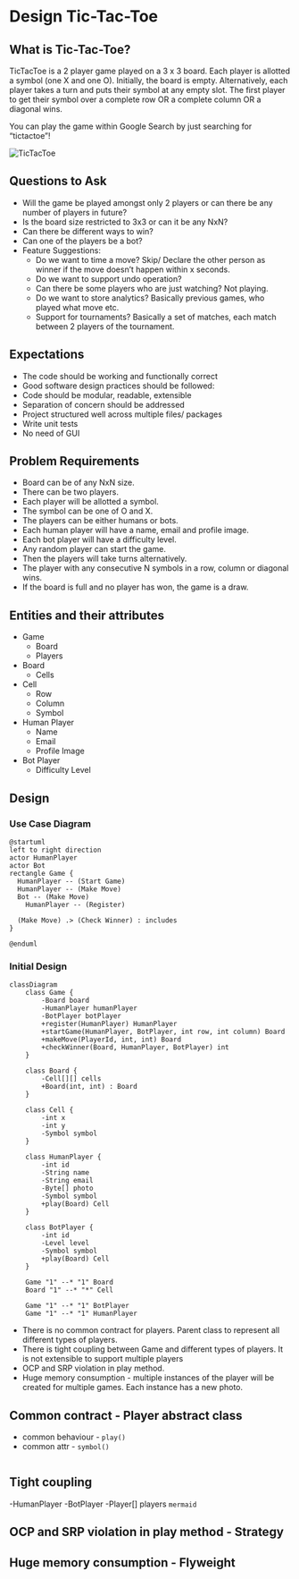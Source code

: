 # Design Tic-Tac-Toe

## What is Tic-Tac-Toe?

TicTacToe is a 2 player game played on a 3 x 3 board. Each player is allotted a symbol (one X and one O). Initially, the board is empty. Alternatively, each player takes a turn and puts their symbol at any empty slot. The first player to get their symbol over a complete row OR a complete column OR a diagonal wins.

You can play the game within Google Search by just searching for “tictactoe”!

![TicTacToe](https://www.tuitec.com/wp-content/uploads/2016/08/morpion-640x411.jpg)


## Questions to Ask
* Will the game be played amongst only 2 players or can there be any number of players in future?
* Is the board size restricted to 3x3 or can it be any NxN?
* Can there be different ways to win?
* Can one of the players be a bot?
* Feature Suggestions:
  * Do we want to time a move? Skip/ Declare the other person as winner if the move doesn’t happen within x seconds.
  * Do we want to support undo operation?
  * Can there be some players who are just watching? Not playing.
  * Do we want to store analytics? Basically previous games, who played what move etc.
  * Support for tournaments? Basically a set of matches, each match between 2 players of the tournament.

## Expectations
* The code should be working and functionally correct
* Good software design practices should be followed:
* Code should be modular, readable, extensible
* Separation of concern should be addressed
* Project structured well across multiple files/ packages
* Write unit tests
* No need of GUI


## Problem Requirements
* Board can be of any NxN size.
* There can be two players.
* Each player will be allotted a symbol.
* The symbol can be one of O and X.
* The players can be either humans or bots.
* Each human player will have a name, email and profile image.
* Each bot player will have a difficulty level.
* Any random player can start the game.
* Then the players will take turns alternatively.
* The player with any consecutive N symbols in a row, column or diagonal wins.
* If the board is full and no player has won, the game is a draw.

## Entities and their attributes
* Game
  * Board
  * Players
* Board
  * Cells
* Cell
  * Row
  * Column
  * Symbol
* Human Player
  * Name
  * Email
  * Profile Image
* Bot Player
  * Difficulty Level

## Design 

### Use Case Diagram
```plantuml
@startuml
left to right direction
actor HumanPlayer
actor Bot
rectangle Game {
  HumanPlayer -- (Start Game)
  HumanPlayer -- (Make Move)
  Bot -- (Make Move)
    HumanPlayer -- (Register)

  (Make Move) .> (Check Winner) : includes
}

@enduml
```

### Initial Design

```mermaid
classDiagram
    class Game {
        -Board board
        -HumanPlayer humanPlayer
        -BotPlayer botPlayer
        +register(HumanPlayer) HumanPlayer
        +startGame(HumanPlayer, BotPlayer, int row, int column) Board
        +makeMove(PlayerId, int, int) Board
        +checkWinner(Board, HumanPlayer, BotPlayer) int
    }

    class Board {
        -Cell[][] cells
        +Board(int, int) : Board
    }

    class Cell {
        -int x
        -int y
        -Symbol symbol
    }

    class HumanPlayer {
        -int id
        -String name
        -String email
        -Byte[] photo
        -Symbol symbol
        +play(Board) Cell
    }

    class BotPlayer {
        -int id
        -Level level
        -Symbol symbol
        +play(Board) Cell
    }

    Game "1" --* "1" Board
    Board "1" --* "*" Cell

    Game "1" --* "1" BotPlayer
    Game "1" --* "1" HumanPlayer
```

* There is no common contract for players. Parent class to represent all different types of players.
* There is tight coupling between Game and different types of players. It is not extensible to support multiple players
* OCP and SRP violation in play method.
* Huge memory consumption - multiple instances of the player will be created for multiple games. Each instance has a new photo.

## Common contract - Player abstract class
- common behaviour - `play()`
- common attr - `symbol()`

```mermaid
```

## Tight coupling
-HumanPlayer
-BotPlayer 
-Player[] players
``mermaid
``

## OCP and SRP violation in play method - Strategy

## Huge memory consumption - Flyweight



